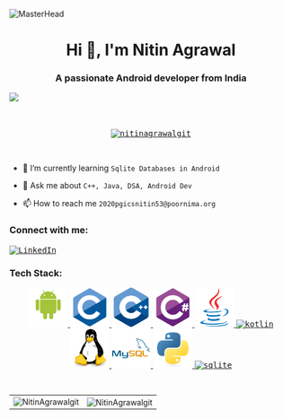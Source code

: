 ![MasterHead](https://1.bp.blogspot.com/-7A4WynwLsMw/XbBpCXG8fHI/AAAAAAAAMt4/uOa1bpLskYgrwGbllhSu2SDj_Mig8SXJQCLcBGAsYHQ/s1600/2000_600px.gif)
<h1 align="center">Hi 👋, I'm Nitin Agrawal</h1>
<h3 align="center">A passionate Android developer from India</h3>

[![](https://visitcount.itsvg.in/api?id=NitinAgrawalgit&icon=0&color=1)](https://visitcount.itsvg.in)


<br>

<p align="center"> <kbd><a href="https://github.com/ryo-ma/github-profile-trophy"><img src="https://github-profile-trophy.vercel.app/?username=nitinagrawalgit&theme=darkhub&no-frame=false&no-bg=false&margin-w=20" alt="nitinagrawalgit" /><kbd></a> </p>

<br>

- 🌱 I’m currently learning ```Sqlite Databases in Android```

- 💬 Ask me about ```C++, Java, DSA, Android Dev```

- 📫 How to reach me ```2020pgicsnitin53@poornima.org```

<h3 align="left">Connect with me:</h3>

<kbd>[![LinkedIn](https://img.shields.io/badge/LinkedIn-%230077B5.svg?logo=linkedin&logoColor=white)](https://linkedin.com/in/nitin-agrawal-411b55201) </kbd>

<h3 align="left">Tech Stack:</h3>

<p align="center"> <a href="https://developer.android.com" target="_blank" rel="noreferrer"> <kbd><img src="https://raw.githubusercontent.com/devicons/devicon/master/icons/android/android-original-wordmark.svg" alt="android" width="70" height="70"/></kbd> </a> <a href="https://www.cprogramming.com/" target="_blank" rel="noreferrer"> <kbd><img src="https://raw.githubusercontent.com/devicons/devicon/master/icons/c/c-original.svg" alt="c" width="70" height="70"/></kbd> </a> <a href="https://www.w3schools.com/cpp/" target="_blank" rel="noreferrer"> <kbd><img src="https://raw.githubusercontent.com/devicons/devicon/master/icons/cplusplus/cplusplus-original.svg" alt="cplusplus" width="70" height="70"/></kbd> </a> <a href="https://www.w3schools.com/cs/" target="_blank" rel="noreferrer"> <kbd><img src="https://raw.githubusercontent.com/devicons/devicon/master/icons/csharp/csharp-original.svg" alt="csharp" width="70" height="70"/></kbd> </a> <a href="https://www.java.com" target="_blank" rel="noreferrer"> <kbd><img src="https://raw.githubusercontent.com/devicons/devicon/master/icons/java/java-original.svg" alt="java" width="70" height="70"/></kbd> </a> <a href="https://kotlinlang.org" target="_blank" rel="noreferrer"> <kbd><img src="https://www.vectorlogo.zone/logos/kotlinlang/kotlinlang-icon.svg" alt="kotlin" width="70" height="70"/></kbd> </a> <a href="https://www.linux.org/" target="_blank" rel="noreferrer"> <kbd><img src="https://raw.githubusercontent.com/devicons/devicon/master/icons/linux/linux-original.svg" alt="linux" width="70" height="70"/></kbd> </a> <a href="https://www.mysql.com/" target="_blank" rel="noreferrer"> <kbd><img src="https://raw.githubusercontent.com/devicons/devicon/master/icons/mysql/mysql-original-wordmark.svg" alt="mysql" width="70" height="70"/></kbd> </a> <a href="https://www.python.org" target="_blank" rel="noreferrer"> <kbd><img src="https://raw.githubusercontent.com/devicons/devicon/master/icons/python/python-original.svg" alt="python" width="70" height="70""/></kbd> </a> <a href="https://www.sqlite.org/" target="_blank" rel="noreferrer"> <kbd><img src="https://www.vectorlogo.zone/logos/sqlite/sqlite-icon.svg" alt="sqlite" width="70" height="70"/></kbd> </a> </p>

<br>
  
<table>
   <tr>
      <td><img src="https://github-readme-stats.vercel.app/api?username=NitinAgrawalgit&include_all_commits=true&count_private=false&show_icons=true&line_height=24&title_color=1363DF&icon_color=47B5FF&text_color=DFF6FF&bg_color=0,000000,130F40" alt="NitinAgrawalgit" />
         <td><img align="center" src="https://github-readme-streak-stats.herokuapp.com/?user=NitinAgrawal&theme=dark&line_height=23&include_all_commits=true&count_private=false" alt="NitinAgrawalgit" /></td>
   </tr>
</table>
